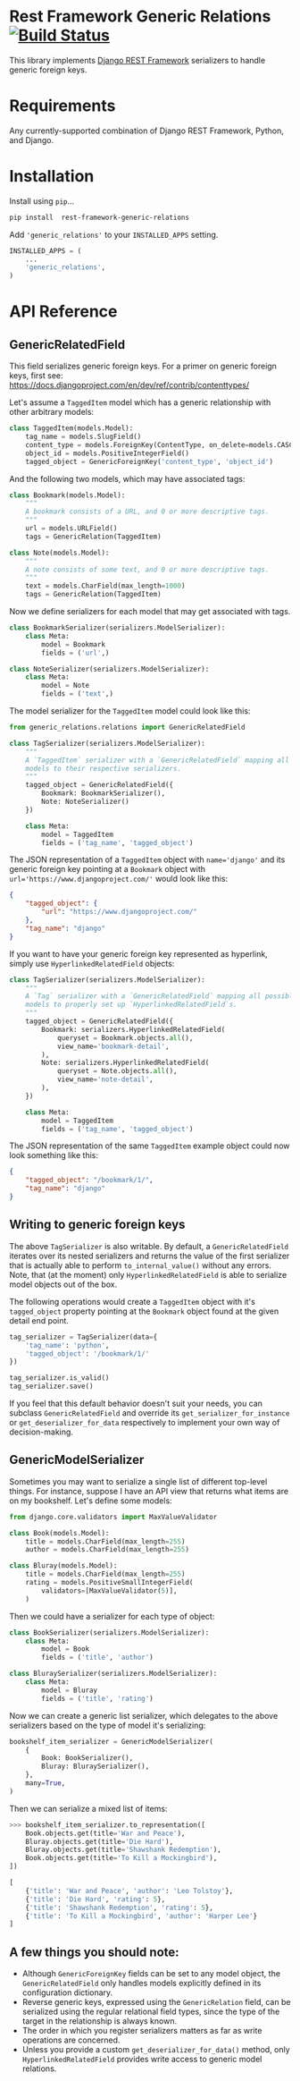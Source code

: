 # Rest Framework Generic Relations [![Build Status](https://travis-ci.org/Ian-Foote/rest-framework-generic-relations.svg?branch=pep8)](https://travis-ci.org/Ian-Foote/rest-framework-generic-relations)

This library implements [Django REST Framework](http://www.django-rest-framework.org/) serializers to handle generic foreign keys.

# Requirements

Any currently-supported combination of Django REST Framework, Python, and Django.

# Installation

Install using `pip`...
```sh
pip install  rest-framework-generic-relations
```
Add `'generic_relations'` to your `INSTALLED_APPS` setting.
```python
INSTALLED_APPS = (
    ...
    'generic_relations',
)
```


# API Reference

## GenericRelatedField

This field serializes generic foreign keys. For a primer on generic foreign keys, first see: https://docs.djangoproject.com/en/dev/ref/contrib/contenttypes/


Let's assume a `TaggedItem` model which has a generic relationship with other arbitrary models:

```python
class TaggedItem(models.Model):
    tag_name = models.SlugField()
    content_type = models.ForeignKey(ContentType, on_delete=models.CASCADE)
    object_id = models.PositiveIntegerField()
    tagged_object = GenericForeignKey('content_type', 'object_id')
```

And the following two models, which may have associated tags:

```python
class Bookmark(models.Model):
    """
    A bookmark consists of a URL, and 0 or more descriptive tags.
    """
    url = models.URLField()
    tags = GenericRelation(TaggedItem)

class Note(models.Model):
    """
    A note consists of some text, and 0 or more descriptive tags.
    """
    text = models.CharField(max_length=1000)
    tags = GenericRelation(TaggedItem)
```

Now we define serializers for each model that may get associated with tags.

```python
class BookmarkSerializer(serializers.ModelSerializer):
    class Meta:
        model = Bookmark
        fields = ('url',)

class NoteSerializer(serializers.ModelSerializer):
    class Meta:
        model = Note
        fields = ('text',)
```

The model serializer for the `TaggedItem` model could look like this:

```python
from generic_relations.relations import GenericRelatedField

class TagSerializer(serializers.ModelSerializer):
    """
    A `TaggedItem` serializer with a `GenericRelatedField` mapping all possible
    models to their respective serializers.
    """
    tagged_object = GenericRelatedField({
        Bookmark: BookmarkSerializer(),
        Note: NoteSerializer()
    })

    class Meta:
        model = TaggedItem
        fields = ('tag_name', 'tagged_object')
```

The JSON representation of a `TaggedItem` object with `name='django'` and its generic foreign key pointing at a `Bookmark` object with `url='https://www.djangoproject.com/'` would look like this:

```json
{
    "tagged_object": {
        "url": "https://www.djangoproject.com/"
    },
    "tag_name": "django"
}
```

If you want to have your generic foreign key represented as hyperlink, simply use `HyperlinkedRelatedField` objects:

```python
class TagSerializer(serializers.ModelSerializer):
    """
    A `Tag` serializer with a `GenericRelatedField` mapping all possible
    models to properly set up `HyperlinkedRelatedField`s.
    """
    tagged_object = GenericRelatedField({
        Bookmark: serializers.HyperlinkedRelatedField(
            queryset = Bookmark.objects.all(),
            view_name='bookmark-detail',
        ),
        Note: serializers.HyperlinkedRelatedField(
            queryset = Note.objects.all(),
            view_name='note-detail',
        ),
    })

    class Meta:
        model = TaggedItem
        fields = ('tag_name', 'tagged_object')
```

The JSON representation of the same `TaggedItem` example object could now look something like this:

```json
{
    "tagged_object": "/bookmark/1/",
    "tag_name": "django"
}
```

## Writing to generic foreign keys

The above `TagSerializer` is also writable. By default, a `GenericRelatedField` iterates over its nested serializers and returns the value of the first serializer that is actually able to perform `to_internal_value()` without any errors.
Note, that (at the moment) only `HyperlinkedRelatedField` is able to serialize model objects out of the box.


The following operations would create a `TaggedItem` object with it's `tagged_object` property pointing at the `Bookmark` object found at the given detail end point.

```python
tag_serializer = TagSerializer(data={
    'tag_name': 'python',
    'tagged_object': '/bookmark/1/'
})

tag_serializer.is_valid()
tag_serializer.save()
```

If you feel that this default behavior doesn't suit your needs, you can subclass `GenericRelatedField` and override its `get_serializer_for_instance` or `get_deserializer_for_data` respectively to implement your own way of decision-making.

## GenericModelSerializer

Sometimes you may want to serialize a single list of different top-level things. For instance, suppose I have an API view that returns what items are on my bookshelf. Let's define some models:

```python
from django.core.validators import MaxValueValidator

class Book(models.Model):
    title = models.CharField(max_length=255)
    author = models.CharField(max_length=255)

class Bluray(models.Model):
    title = models.CharField(max_length=255)
    rating = models.PositiveSmallIntegerField(
        validators=[MaxValueValidator(5)],
    )
```

Then we could have a serializer for each type of object:

```python
class BookSerializer(serializers.ModelSerializer):
    class Meta:
        model = Book
        fields = ('title', 'author')

class BluraySerializer(serializers.ModelSerializer):
    class Meta:
        model = Bluray
        fields = ('title', 'rating')
```

Now we can create a generic list serializer, which delegates to the above serializers based on the type of model it's serializing:

```python
bookshelf_item_serializer = GenericModelSerializer(
    {
        Book: BookSerializer(),
        Bluray: BluraySerializer(),
    },
    many=True,
)
```

Then we can serialize a mixed list of items:

```python
>>> bookshelf_item_serializer.to_representation([
    Book.objects.get(title='War and Peace'),
    Bluray.objects.get(title='Die Hard'),
    Bluray.objects.get(title='Shawshank Redemption'),
    Book.objects.get(title='To Kill a Mockingbird'),
])

[
    {'title': 'War and Peace', 'author': 'Leo Tolstoy'},
    {'title': 'Die Hard', 'rating': 5},
    {'title': 'Shawshank Redemption', 'rating': 5},
    {'title': 'To Kill a Mockingbird', 'author': 'Harper Lee'}
]
```


## A few things you should note:

* Although `GenericForeignKey` fields can be set to any model object, the `GenericRelatedField` only handles models explicitly defined in its configuration dictionary.
* Reverse generic keys, expressed using the `GenericRelation` field, can be serialized using the regular relational field types, since the type of the target in the relationship is always known.
* The order in which you register serializers matters as far as write operations are concerned.
* Unless you provide a custom `get_deserializer_for_data()` method, only `HyperlinkedRelatedField` provides write access to generic model relations.
